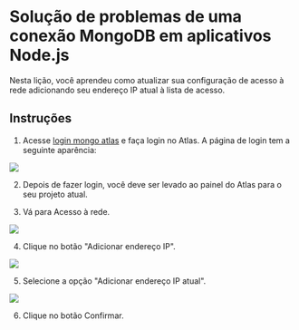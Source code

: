 # Solução de problemas de uma conexão MongoDB em aplicativos Node.js

Nesta lição, você aprendeu como atualizar sua configuração de acesso à rede adicionando seu endereço IP atual à lista de acesso.

## Instruções

1. Acesse [login mongo atlas](https://account.mongodb.com/account/login) e faça login no Atlas. A página de login tem a seguinte aparência:

![](https://d36ai2hkxl16us.cloudfront.net/course-uploads/ae62dcd7-abdc-4e90-a570-83eccba49043/wa4q7w1ssamf-atlas-login.png)

2. Depois de fazer login, você deve ser levado ao painel do Atlas para o seu projeto atual.

3. Vá para Acesso à rede.

![](https://d36ai2hkxl16us.cloudfront.net/course-uploads/ae62dcd7-abdc-4e90-a570-83eccba49043/f94brlgmpsj9-network-access-panel.png)

4. Clique no botão "Adicionar endereço IP".

![](https://d36ai2hkxl16us.cloudfront.net/course-uploads/ae62dcd7-abdc-4e90-a570-83eccba49043/xw6rxa39rsyg-add-ip.png)

5. Selecione a opção "Adicionar endereço IP atual".

![](https://d36ai2hkxl16us.cloudfront.net/course-uploads/ae62dcd7-abdc-4e90-a570-83eccba49043/l9cta7js0itc-add-current-ip.png)

6. Clique no botão Confirmar.